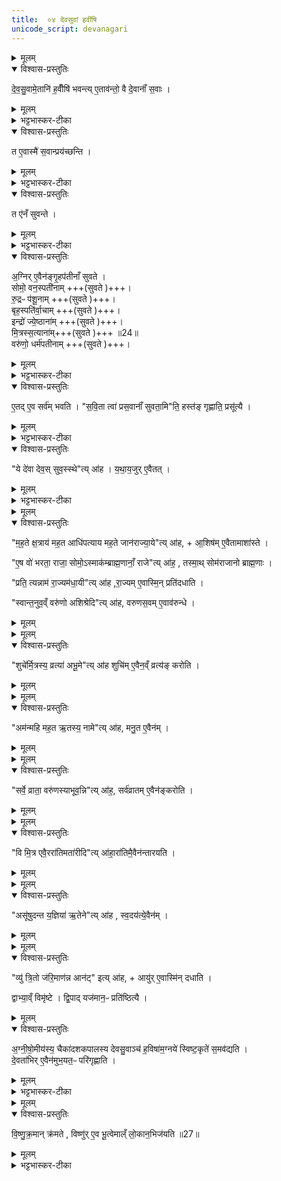 ```yaml
---
title:  ०४ देवसुवां हवींषि
unicode_script: devanagari
---
```


<details><summary>मूलम्</summary>

दे॒व॒सु॒वामे॒तानि॑ ह॒वीँषि॑ भवन्ति ।
ए॒ताव॑न्तो॒ वै दे॒वानाँ॑ स॒वाः ।
</details>

<details open><summary>विश्वास-प्रस्तुतिः</summary>

दे॒व॒सु॒वामे॒तानि॑ ह॒वीँषि॑ भवन्त्य् ए॒ताव॑न्तो॒ वै दे॒वानाँ॑ स॒वाः ।
</details>

<details><summary>मूलम्</summary>

दे॒व॒सु॒वामे॒तानि॑ ह॒वीँषि॑ भवन्त्य् ए॒ताव॑न्तो॒ वै दे॒वानाँ॑ स॒वाः ।
</details>

<details><summary>भट्टभास्कर-टीका</summary>

1 देवसुवामित्यादि ॥ एतान्यभिषेचनीयेऽग्नीषोमीयस्य पशुपुरोडाशस्यानुनिर्वाप्याणि अष्टौ हवींषि । देवासुवां 'अग्नये गृहपतये' इत्याम्नातानाम् । एतावन्तो हि देवानां मध्ये सवा ऐश्वर्यस्यानुज्ञातारः । सौतेः पचाद्यच् । यद्वा - सववन्तः, मत्वर्थीयो लुप्यते । तद्धेतुत्वात्ताच्छब्द्यम् ।
</details>

<details open><summary>विश्वास-प्रस्तुतिः</summary>

त ए॒वास्मै॑ स॒वान्प्रय॑च्छन्ति ।
</details>

<details><summary>मूलम्</summary>

त ए॒वास्मै॑ स॒वान्प्रय॑च्छन्ति ।
</details>

<details><summary>भट्टभास्कर-टीका</summary>

त एवास्मै सवान् ऐश्वर्याणि प्रयच्छन्ति ।
</details>

<details open><summary>विश्वास-प्रस्तुतिः</summary>

त ए॑नँ सुवन्ते ।
</details>

<details><summary>मूलम्</summary>

त ए॑नँ सुवन्ते ।
</details>

<details><summary>भट्टभास्कर-टीका</summary>

ते एवैनं सुवन्ते । 'वा छन्दसि'इत्यन्तोदात्तत्वम् । सुवन्ते ईश्वरमनुजानन्ति ॥
</details>

<details open><summary>विश्वास-प्रस्तुतिः</summary>

अ॒ग्निर् ए॒वैन॑ङ्गृ॒हप॑तीनाँ सुवते ।   
सोमो॒ वन॒स्पती॑नाम् +++(सुवते )+++।   
रु॒द्रᳶ प॑शू॒नाम् +++(सुवते )+++।   
बृह॒स्पति॑र्वा॒चाम् +++(सुवते )+++।   
इन्द्रो॑ ज्ये॒ष्ठाना॑म् +++(सुवते )+++।  
मि॒त्रस्स॒त्याना॑म्+++(सुवते )+++ ॥24॥  
वरु॑णो॒ धर्म॑पतीनाम् +++(सुवते )+++।
</details>

<details><summary>मूलम्</summary>

अ॒ग्निर् ए॒वैन॑ङ्गृ॒हप॑तीनाँ सुवते ।   
सोमो॒ वन॒स्पती॑नाम् +++(सुवते )+++।   
रु॒द्रᳶ प॑शू॒नाम् +++(सुवते )+++।   
बृह॒स्पति॑र्वा॒चाम् +++(सुवते )+++।   
इन्द्रो॑ ज्ये॒ष्ठाना॑म् +++(सुवते )+++।  
मि॒त्रस्स॒त्याना॑म्+++(सुवते )+++ ॥24॥  
वरु॑णो॒ धर्म॑पतीनाम् +++(सुवते )+++।
</details>

<details><summary>भट्टभास्कर-टीका</summary>

2 कः कस्येत्याह - अग्निरेवेत्यादि ॥ गृहपतीनामीश्वरमेनमनुजानात्यग्निः । सोमो वनस्पतीनामिति ।
</details>

<details open><summary>विश्वास-प्रस्तुतिः</summary>

ए॒तद् ए॒व सर्व॑म् भवति ।
"स॒वि॒ता त्वा॑ प्रस॒वानाँ॑ सुवता॒मि"ति॒ हस्त॑ङ् गृह्णाति॒ प्रसू॑त्यै ।  
</details>

<details><summary>मूलम्</summary>

ए॒तद् ए॒व सर्व॑म् भवति ।
"स॒वि॒ता त्वा॑ प्रस॒वानाँ॑ सुवता॒मि"ति॒ हस्त॑ङ् गृह्णाति॒ प्रसू॑त्यै ।  
</details>

<details><summary>भट्टभास्कर-टीका</summary>

एतदेवेति । एतत्सर्वमवितथं भवत्येव । तत्सर्वमैश्वर्यं यजमानः प्राप्तोत्येव ।
</details>

<details open><summary>विश्वास-प्रस्तुतिः</summary>

"ये दे॑वा देव॒स् सुव॒स्स्थे"त्य् आ॑ह । य॒था॒य॒जुर् ए॒वैतत् ।
</details>

<details><summary>मूलम्</summary>

"ये दे॑वा देव॒स् सुव॒स्स्थे"त्य् आ॑ह । य॒था॒य॒जुर् ए॒वैतत् ।
</details>

<details><summary>भट्टभास्कर-टीका</summary>

देवत्वमैश्वर्यविशेषं यजमानस्यानुजानन्तीति देवसुवोऽग्न्यादयः ॥
</details>


<details><summary>मूलम्</summary>

म॒ह॒ते क्ष॒त्राय॑ मह॒त आधि॑पत्याय मह॒ते जान॑राज्या॒येत्या॑ह ।
आ॒शिष॑मे॒वैतामाशा॑स्ते ।

ए॒ष वो॑ भरता॒ राजा॒ सोमो॒ऽस्माक॑म्ब्राह्म॒णानाँ॒ राजेत्या॑ह ।
तस्मा॒त्सोम॑राजानो ब्राह्म॒णाः ।

प्रति॒ त्यन्नाम॑ रा॒ज्यम॑धा॒यीत्या॑ह ॥25॥  
रा॒ज्यमे॒वास्मि॒न्प्रति॑दधाति ।

स्वान्त॒नुव॒व्ँवरु॑णो अशिश्रे॒दित्या॑ह ।
व॒रु॒ण॒स॒वमे॒वाव॑रुन्धे ।
</details>

<details open><summary>विश्वास-प्रस्तुतिः</summary>

"म॒ह॒ते क्ष॒त्राय॑ मह॒त आधि॑पत्याय मह॒ते जान॑राज्या॒ये"त्य् आ॑ह, + आ॒शिष॑म् ए॒वैतामाशा॑स्ते ।

"ए॒ष वो॑ भरता॒ राजा॒ सोमो॒ऽस्माक॑म्ब्राह्म॒णानाँ॒ राजे"त्य् आ॑ह॒ , तस्मा॒थ् सोम॑राजानो ब्राह्म॒णाः ।

"प्रति॒ त्यन्नाम॑ रा॒ज्यम॑धा॒यी"त्य् आ॑ह ,रा॒ज्यम् ए॒वास्मि॒न् प्रति॑दधाति ।

"स्वान्त॒नुव॒व्ँ वरु॑णो अशिश्रेदि"त्य् आ॑ह, वरुणस॒वम् ए॒वाव॑रुन्धे ।
</details>

<details><summary>मूलम्</summary>

"म॒ह॒ते क्ष॒त्राय॑ मह॒त आधि॑पत्याय मह॒ते जान॑राज्या॒ये"त्य् आ॑ह, + आ॒शिष॑म् ए॒वैतामाशा॑स्ते ।

"ए॒ष वो॑ भरता॒ राजा॒ सोमो॒ऽस्माक॑म्ब्राह्म॒णानाँ॒ राजे"त्य् आ॑ह॒ , तस्मा॒थ् सोम॑राजानो ब्राह्म॒णाः ।

"प्रति॒ त्यन्नाम॑ रा॒ज्यम॑धा॒यी"त्य् आ॑ह ,रा॒ज्यम् ए॒वास्मि॒न् प्रति॑दधाति ।

"स्वान्त॒नुव॒व्ँ वरु॑णो अशिश्रेदि"त्य् आ॑ह, वरुणस॒वम् ए॒वाव॑रुन्धे ।
</details>


<details><summary>मूलम्</summary>

शुचे॑र्मि॒त्रस्य॒ व्रत्या॑ अभू॒मेत्या॑ह । शुचि॑मे॒वैन॒व्ँव्रत्य॑ङ्करोति ।
</details>

<details open><summary>विश्वास-प्रस्तुतिः</summary>

"शुचे॑र्मि॒त्रस्य॒ व्रत्या॑ अभू॒मे"त्य् आ॑ह शुचि॑म् ए॒वैन॒व्ँ व्रत्य॑ङ् करोति ।
</details>

<details><summary>मूलम्</summary>

"शुचे॑र्मि॒त्रस्य॒ व्रत्या॑ अभू॒मे"त्य् आ॑ह शुचि॑म् ए॒वैन॒व्ँ व्रत्य॑ङ् करोति ।
</details>


<details><summary>मूलम्</summary>

अम॑न्महि मह॒त ऋ॒तस्य॒ नामेत्या॑ह ।
म॒नु॒त ए॒वैन॑म् ।
</details>

<details open><summary>विश्वास-प्रस्तुतिः</summary>

"अम॑न्महि मह॒त ऋ॒तस्य॒ नामे"त्य् आ॑ह, मनु॒त ए॒वैन॑म् ।
</details>

<details><summary>मूलम्</summary>

"अम॑न्महि मह॒त ऋ॒तस्य॒ नामे"त्य् आ॑ह, मनु॒त ए॒वैन॑म् ।
</details>


<details><summary>मूलम्</summary>

सर्वे॒ व्राता॒ वरु॑णस्याभूव॒न्नित्या॑ह ।
सर्व॑व्रातमे॒वैन॑ङ्करोति ।
</details>

<details open><summary>विश्वास-प्रस्तुतिः</summary>

"सर्वे॒ व्राता॒ वरु॑णस्याभूव॒न्नि"त्य् आ॑ह॒,  सर्व॑व्रातम् ए॒वैन॑ङ्करोति ।
</details>

<details><summary>मूलम्</summary>

"सर्वे॒ व्राता॒ वरु॑णस्याभूव॒न्नि"त्य् आ॑ह॒,  सर्व॑व्रातम् ए॒वैन॑ङ्करोति ।
</details>


<details><summary>मूलम्</summary>

वि मि॒त्र एवै॒ररा॑तिमतारी॒दित्या॑ह ॥26॥  
अरा॑तिमै॒वैन॑न्तारयति ।
</details>

<details open><summary>विश्वास-प्रस्तुतिः</summary>

"वि मि॒त्र एवै॒ररा॑तिमता॑रीदि"त्य् आ॑हा॒रा॑तिमै॒वैन॑न्तारयति ।
</details>

<details><summary>मूलम्</summary>

"वि मि॒त्र एवै॒ररा॑तिमता॑रीदि"त्य् आ॑हा॒रा॑तिमै॒वैन॑न्तारयति ।
</details>


<details><summary>मूलम्</summary>

असू॑षुदन्त य॒ज्ञिया॑ ऋ॒तेनेत्या॑ह ।
स्व॒दय॑त्ये॒वैन॑म् ।
</details>

<details open><summary>विश्वास-प्रस्तुतिः</summary>

"असू॑षुदन्त य॒ज्ञिया॑ ऋ॒तेने"त्य् आ॑ह , स्व॒दय॑त्ये॒वैन॑म् ।
</details>

<details><summary>मूलम्</summary>

"असू॑षुदन्त य॒ज्ञिया॑ ऋ॒तेने"त्य् आ॑ह , स्व॒दय॑त्ये॒वैन॑म् ।
</details>


<details><summary>मूलम्</summary>

व्यु॑ त्रि॒तो ज॑रि॒माण॑न्न आन॒डित्या॑ह ।
आयु॑रे॒वास्मि॑न्दधाति ।
</details>

<details open><summary>विश्वास-प्रस्तुतिः</summary>

"व्यु॑ त्रि॒तो ज॑रि॒माण॑न्न आन॑ट्" इत्य् आ॑ह, + आयु॑र् ए॒वास्मि॑न् दधाति ।

द्वाभ्या॒व्ँ विमृ॑ष्टे । द्वि॒पाद् यज॑मान॒ᳶ प्रति॑ष्ठित्यै ।
</details>

<details><summary>मूलम्</summary>

"व्यु॑ त्रि॒तो ज॑रि॒माण॑न्न आन॑ट्" इत्य् आ॑ह, + आयु॑र् ए॒वास्मि॑न् दधाति ।

द्वाभ्या॒व्ँ विमृ॑ष्टे । द्वि॒पाद् यज॑मान॒ᳶ प्रति॑ष्ठित्यै ।
</details>

<details open><summary>विश्वास-प्रस्तुतिः</summary>

अ॒ग्नी॒षो॒मीय॑स्य॒ चैका॑दशकपालस्य देवसु॒वाञ्च॑ ह॒विषा॑म॒ग्नये॑ स्विष्ट॒कृते॑ स॒मव॑द्यति ।  
दे॒वता॑भिर् ए॒वैन॑मुभ॒यत॒ᳶ परि॑गृह्णाति ।
</details>

<details><summary>मूलम्</summary>

अ॒ग्नी॒षो॒मीय॑स्य॒ चैका॑दशकपालस्य देवसु॒वाञ्च॑ ह॒विषा॑म॒ग्नये॑ स्विष्ट॒कृते॑ स॒मव॑द्यति ।  
दे॒वता॑भिर् ए॒वैन॑मुभ॒यत॒ᳶ परि॑गृह्णाति ।
</details>

<details><summary>भट्टभास्कर-टीका</summary>

3 पशुपुरोडाशस्विष्टकृतः अग्नीषोमीयस्य चेत्यादि समवद्यति अग्नीषोमीयतंत्रत्वमेतेन देवसुवां दर्शयति ॥
</details>


<details><summary>मूलम्</summary>

वि॒ष्णु॒क्र॒मान्क्र॑मते ।
विष्णु॑रे॒व भू॒त्वेमाल्ँ लो॒कान॒भिज॑यति ॥27॥
</details>

<details open><summary>विश्वास-प्रस्तुतिः</summary>

वि॒ष्णु॒क्र॒मान् क्र॑मते , विष्णु॑र् ए॒व भू॒त्वेमाल्ँ लो॒कान॒भिज॑यति ॥27॥  
</details>

<details><summary>मूलम्</summary>

वि॒ष्णु॒क्र॒मान् क्र॑मते , विष्णु॑र् ए॒व भू॒त्वेमाल्ँ लो॒कान॒भिज॑यति ॥27॥  
</details>

<details><summary>भट्टभास्कर-टीका</summary>

4 विष्णुक्रमानिति ॥ 'विष्णोः क्रमोसि विष्णोः क्रान्तमसि' इत्यादिना ॥


इति सप्तमे चतुर्थोऽनुवाकः ॥  

</details>

